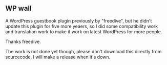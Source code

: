 ## WP wall

A WordPress guestbook plugin previously by "freedive", but he didn't update this plugin for five more yeaers, so I did some compatibility work and translation work to make it work on latest WordPress for more people.

Thanks freedive.

The work is not done yet though, please don't download this directly from sourcecode, I will make a release when it's down.

